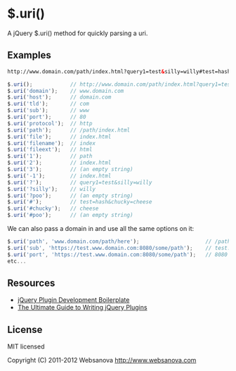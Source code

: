 # $.uri()

A jQuery $.uri() method for quickly parsing a uri.


## Examples

```html
http://www.domain.com/path/index.html?query1=test&silly=willy#test=hash&chucky=cheese
```

```javascript
$.uri();            // http://www.domain.com/path/index.html?query1=test&silly=willy#test=hash&chucky=cheese
$.uri('domain');    // www.domain.com
$.uri('host');      // domain.com
$.uri('tld');       // com
$.uri('sub');       // www
$.uri('port');      // 80
$.uri('protocol');  // http
$.uri('path');      // /path/index.html
$.uri('file');      // index.html
$.uri('filename');  // index
$.uri('fileext');   // html
$.uri('1');         // path
$.uri('2');         // index.html
$.uri('3');         // (an empty string)
$.uri('-1');        // index.html
$.uri('?');         // query1=test&silly=willy
$.uri('?silly');    // willy
$.uri('?poo');      // (an empty string)
$.uri('#');         // test=hash&chucky=cheese
$.uri('#chucky');   // cheese
$.uri('#poo');      // (an empty string)
```

We can also pass a domain in and use all the same options on it:

```javascript
$.uri('path', 'www.domain.com/path/here');                     // /path/here
$.uri('sub', 'https://test.www.domain.com:8080/some/path');    // test.www
$.uri('port', 'https://test.www.domain.com:8080/some/path');   // 8080
etc...
```


## Resources

* [jQuery Plugin Development Boilerplate](http://www.websanova.com/tutorials/jquery/jquery-plugin-development-boilerplate)
* [The Ultimate Guide to Writing jQuery Plugins](http://www.websanova.com/tutorials/jquery/the-ultimate-guide-to-writing-jquery-plugins)


## License

MIT licensed

Copyright (C) 2011-2012 Websanova http://www.websanova.com